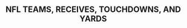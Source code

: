 <br>
<h2><center> NFL TEAMS, RECEIVES, TOUCHDOWNS, AND YARDS</center></h2>
<br>
<html>
<head>
  <style>
     table {
      border-collapse: collapse;
      width: 100%;
      background-color: #f0f0f0;
      box-shadow: 4px 4px 8px rgba(0, 0, 0, 0.1), -4px -4px 8px rgba(255, 255, 255, 0.5);
      border-radius: 10px;
    }
    th, td {
      border: 1px solid #e0e0e0;
      padding: 8px;
      text-align: left;
    }
    th {
      background-color: #e0e0e0;
      font-weight: bold;
    }
    tbody tr:nth-child(even) {
      background-color: #f8f8f8;
    }
    tbody tr:hover {
      background-color: #e0e0e0;
    }

  </style>
</head>
<body>

  <div id="result"></div>

  <script>
    const url = 'https://nfl-team-stats.p.rapidapi.com/v1/nfl-stats/teams/receiving-stats/offense/2019';
    let favoriteTeams = []; // Array to store the user's favorite teams

    // Function to set a cookie with the provided name, value, and expiration days
    function setCookie(name, value, days) {
      const expires = new Date();
      expires.setTime(expires.getTime() + (days * 24 * 60 * 60 * 1000));
      document.cookie = `${name}=${value};expires=${expires.toUTCString()};path=/`;
    }

    // Function to get the value of a cookie by name
    function getCookie(name) {
      const cookies = document.cookie.split(';');
      for (let i = 0; i < cookies.length; i++) {
        const cookie = cookies[i].trim();
        if (cookie.startsWith(`${name}=`)) {
          return cookie.substring(name.length + 1);
        }
      }
      return '';
    }

    // Function to handle checkbox change
    function handleCheckboxChange(checkbox, teamName) {
      if (checkbox.checked) {
        // Add the team to the favorites array
        favoriteTeams.push(teamName);
      } else {
        // Remove the team from the favorites array
        const index = favoriteTeams.indexOf(teamName);
        if (index !== -1) {
          favoriteTeams.splice(index, 1);
        }
      }
      console.log(favoriteTeams); // You can perform further actions with the favoriteTeams array

      // Store the favoriteTeams array in a cookie
      setCookie('favoriteTeams', JSON.stringify(favoriteTeams), 30);
    }

    // Function to initialize the checkbox states based on the stored favoriteTeams cookie
    function initializeCheckboxStates() {
      const favoriteTeamsCookie = getCookie('favoriteTeams');
      if (favoriteTeamsCookie) {
        favoriteTeams = JSON.parse(favoriteTeamsCookie);

        // Iterate over each checkbox and set the checked state based on the favoriteTeams array
        const checkboxes = document.querySelectorAll('input[type="checkbox"]');
        checkboxes.forEach(checkbox => {
          const teamName = checkbox.getAttribute('data-team-name');
          checkbox.checked = favoriteTeams.includes(teamName);
        });
      }
    }

    // Fetch data from the API and build the table
    fetch(url, {
      method: 'GET',
      headers: {
        'X-RapidAPI-Key': 'fdcfde47b5msh587d8d1cc3ff1dap13f3e3jsnb4f74da50f3e',
        'X-RapidAPI-Host': 'nfl-team-stats.p.rapidapi.com'
      }
    })
      .then(response => response.json())
      .then(data => {
        const table = document.createElement('table');

        // Create table header
        const thead = document.createElement('thead');
        const headerRow = document.createElement('tr');
        const headers = ['Favorites', 'Team', 'Receives', 'Touchdowns', 'Yards'];

        headers.forEach(headerText => {
          const th = document.createElement('th');
          th.appendChild(document.createTextNode(headerText));
          headerRow.appendChild(th);
        });

        thead.appendChild(headerRow);
        table.appendChild(thead);

        // Create table body
        const tbody = document.createElement('tbody');
        data._embedded.teamReceivingStatsList.forEach(team => {
          const row = document.createElement('tr');

          // Create checkbox cell
          const checkboxCell = document.createElement('td');
          const checkbox = document.createElement('input');
          checkbox.type = 'checkbox';
          checkbox.setAttribute('data-team-name', team.name);
          checkbox.addEventListener('change', () => handleCheckboxChange(checkbox, team.name));
          checkboxCell.appendChild(checkbox);
          row.appendChild(checkboxCell);

          const columns = [team.name, team.receives, team.touchdowns, team.yards];

          columns.forEach(columnText => {
            const td = document.createElement('td');
            td.appendChild(document.createTextNode(columnText));
            row.appendChild(td);
          });

          tbody.appendChild(row);
        });

        table.appendChild(tbody);

        // Display the table
        document.getElementById('result').appendChild(table);

        // Initialize checkbox states based on the stored favoriteTeams cookie
        initializeCheckboxStates();
      })
      .catch(error => {
        console.error(error);
      });
  </script>
</body>
</html>
